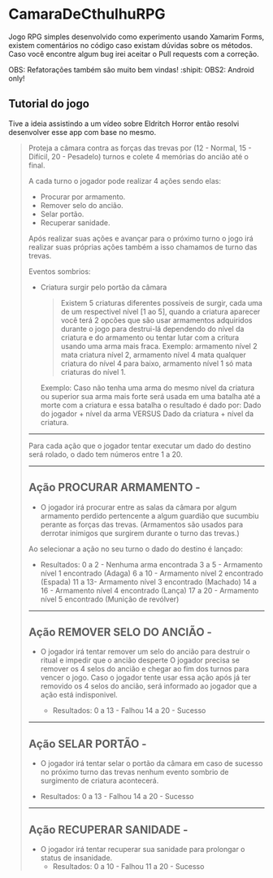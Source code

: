 # CamaraDeCthulhuRPG

Jogo RPG simples desenvolvido como experimento usando Xamarim Forms, existem comentários no código caso existam dúvidas sobre os métodos.
Caso você encontre algum bug irei aceitar o Pull requests com a correção.

OBS: Refatorações também são muito bem vindas! :shipit:
OBS2: Android only!

## Tutorial do jogo

Tive a ideia assistindo a um vídeo sobre Eldritch Horror então resolvi desenvolver esse app com base no mesmo.

>Proteja a câmara contra as forças das trevas por (12 - Normal, 15 - Difícil, 20 - Pesadelo) turnos e colete 4 memórias do ancião até o final.
>
>A cada turno o jogador pode realizar 4 ações sendo elas:
>
>- Procurar por armamento.
>- Remover selo do ancião.
>- Selar portão.
>- Recuperar sanidade.
>
>Após realizar suas ações e avançar para o próximo turno o jogo irá realizar suas próprias ações também a isso chamamos de turno das trevas.
>
>Eventos sombrios:
>
>   - Criatura surgir pelo portão da câmara
>      > Existem 5 criaturas diferentes possíveis de surgir, cada uma de um respectivel nível [1 ao 5],
>	quando a criatura aparecer você terá 2 opcões que são usar armamentos adquiridos durante o jogo para destrui-lá dependendo do nível da criatura e do armamento ou tentar lutar com a critura usando uma arma mais fraca.
>		Exemplo: armamento nível 2 mata criatura nível 2,
>			 armamento nível 4 mata qualquer criatura do nível 4 para baixo,
>			 armamento nível 1 só mata criaturas do nível 1.
>		
>		Exemplo: Caso não tenha uma arma do mesmo nível da criatura ou superior sua arma mais forte será usada em uma batalha até a morte com a criatura e essa batalha o resultado é dado por: Dado do jogador + nível da arma VERSUS Dado da criatura + nível da criatura.
>								 
>_________________________________________________________________________________________________________________________________________
>
>Para cada ação que o jogador tentar executar um dado do destino será rolado, o dado tem números entre 1 a 20.
>
>---------------------------------------------------------------------------------------
> Ação PROCURAR ARMAMENTO -
> ---------------------------------------------------------------------------------------
> - O jogador irá procurar entre as salas da câmara por algum armamento perdido pertencente a algum guardião que sucumbiu perante as forças das trevas.
>   (Armamentos são usados para derrotar inimigos que surgirem durante o turno das trevas.)
>
  > Ao selecionar a ação no seu turno o dado do destino é lançado:
>	- Resultados:
>		0 a 2 - Nenhuma arma encontrada
>		3 a 5 - Armamento nível 1 encontrado (Adaga)
>		6 a 10 - Armamento nível 2 encontrado (Espada)
>		11 a 13- Armamento nível 3 encontrado (Machado)
>		14 a 16 - Armamento nível 4 encontrado (Lança)
>		17 a 20 - Armamento nível 5 encontrado (Munição de revólver)
>
>
>---------------------------------------------------------------------------------------
 >Ação REMOVER SELO DO ANCIÃO -
 >---------------------------------------------------------------------------------------
 >- O jogador irá tentar remover um selo do ancião para destruir o ritual e impedir que o ancião desperte
>	O jogador precisa se remover os 4 selos do ancião e chegar ao fim dos turnos para vencer o jogo.
>	Caso o jogador tente usar essa ação após já ter removido os 4 selos do ancião, será informado ao jogador que a ação está indisponivel.
>
>	- Resultados:
>		0 a 13 - Falhou
>		14 a 20 - Sucesso
>
>-------------------------------------------------------------------------------------
 >Ação SELAR PORTÃO -
 >---------------------------------------------------------------------------------------
>	- O jogador irá tentar selar o portão da câmara em caso de sucesso no próximo turno das trevas nenhum evento sombrio de surgimento de criatura acontecerá.
>
>	- Resultados:
>		0 a 13 - Falhou
>		14 a 20 - Sucesso
>
>---------------------------------------------------------------------------------------
 >Ação RECUPERAR SANIDADE -
 >---------------------------------------------------------------------------------------
>   - O jogador irá tentar recuperar sua sanidade para prolongar o status de insanidade.
> 		- Resultados:
>		0 a 10 - Falhou
>		11 a 20 - Sucesso
